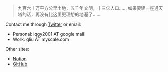 > 九百六十万平方公里土地，五千年文明，十三亿人口…… 如果要建一座通天塔的话，再没有比这里更理想的地基了……

Contact me through [Twitter](https://twitter.com/karlqliu) or email:

- Personal: lqgy2001 AT google mail
- Work: qliu AT myscale.com

Other sites:

- [Notion](https://lqhl.notion.site/Qin-s-Digital-Garden-8032c0f3ab344dc3b493800a57209059)
- [GitHub](https://github.com/lqhl)
